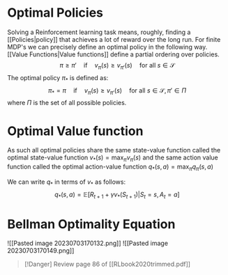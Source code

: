 # Optimal Policies
Solving a Reinforcement learning task means, roughly, finding a [[Policies|policy]] that achieves a lot of reward over the long run. For finite MDP's we can precisely define an optimal policy in the following way. [[Value Functions|Value functions]] define a partial ordering over policies.
$$\pi\ge\pi'\quad\text{if}\quad v_\pi(s)\ge v_{\pi'}(s)\quad\text{for all $s\in\mathcal S$}$$ The optimal policy $\pi_*$ is defined as:
$$\pi_*=\pi\quad \text{if}\quad v_\pi(s)\ge v_{\pi'}(s)\quad\text{for all $s\in\mathcal S,\pi'\in\Pi$}$$
where $\Pi$ is the set of all possible policies. 

# Optimal Value function
As such all optimal policies share the same state-value function called the optimal state-value function $v_*(s)=\max_\pi v_\pi(s)$ and the same action value function called the optimal action-value function $q_*(s,a)=\max_\pi q_\pi(s,a)$ 

We can write $q_*$ in terms of $v_*$ as follows:
$$q_*(s,a)=\mathbb E[R_{t+1}+\gamma v_*(S_{t+1})|S_t=s,A_t=a]$$

# Bellman Optimality Equation

![[Pasted image 20230703170132.png]]
![[Pasted image 20230703170149.png]]
>[!Danger] Review page 86 of [[RLbook2020trimmed.pdf]] 

